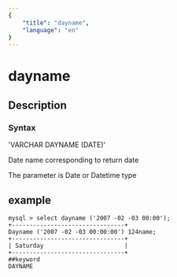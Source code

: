```yaml
---
{
    "title": "dayname",
    "language": "en"
}
---
```


# dayname
## Description
### Syntax

'VARCHAR DAYNAME (DATE)'


Date name corresponding to return date

The parameter is Date or Datetime type

## example

```
mysql > select dayname ('2007 -02 -03 00:00');
+--------------------------------+
Dayname ('2007 -02 -03 00:00:00') 124name;
+--------------------------------+
| Saturday                       |
+--------------------------------+
##keyword
DAYNAME
